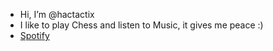 - Hi, I’m @hactactix
- I like to play Chess and listen to Music, it gives me peace :)
- [Spotify](https://spotify.link/ELtU6L3bNDb)

